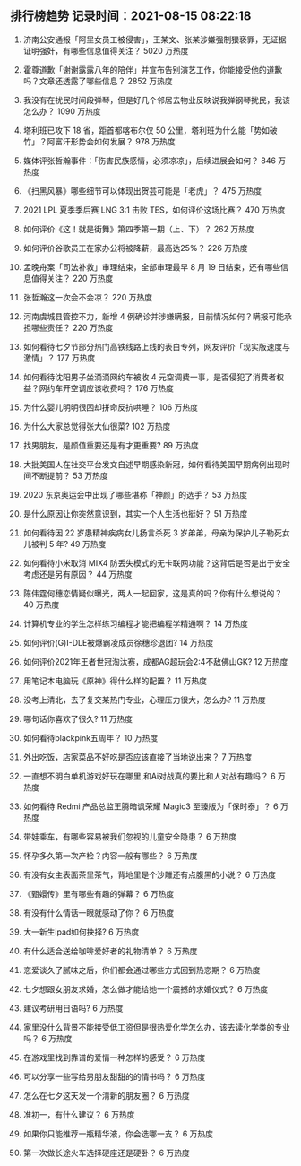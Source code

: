 
## 排行榜趋势 记录时间：2021-08-15 08:22:18
  
  1. 济南公安通报「阿里女员工被侵害」，王某文、张某涉嫌强制猥亵罪，无证据证明强奸，有哪些信息值得关注？ 5020 万热度
    
  2. 霍尊道歉「谢谢露露八年的陪伴」并宣布告别演艺工作，你能接受他的道歉吗？文章还透露了哪些信息？ 2852 万热度
    
  3. 我没有在扰民时间段弹琴，但是好几个邻居去物业反映说我弹钢琴扰民，我该怎么办？ 1090 万热度
    
  4. 塔利班已攻下 18 省，距首都喀布尔仅 50 公里，塔利班为什么能「势如破竹」？阿富汗形势会如何发展？ 978 万热度
    
  5. 媒体评张哲瀚事件：「伤害民族感情，必须凉凉」，后续进展会如何？ 846 万热度
    
  6. 《扫黑风暴》哪些细节可以体现出贺芸可能是「老虎」？ 475 万热度
    
  7. 2021 LPL 夏季季后赛 LNG 3:1 击败 TES，如何评价这场比赛？ 470 万热度
    
  8. 如何评价《这！就是街舞》第四季第一期（上、下）？ 262 万热度
    
  9. 如何评价谷歌员工在家办公将被降薪，最高达25%？ 226 万热度
    
  10. 孟晚舟案「司法补救」审理结束，全部审理最早 8 月 19 日结束，还有哪些信息值得关注？ 220 万热度
    
  11. 张哲瀚这一次会不会凉？ 220 万热度
    
  12. 河南虞城县管控不力，新增 4 例确诊并涉嫌瞒报，目前情况如何？瞒报可能承担哪些责任？ 220 万热度
    
  13. 如何看待七夕节部分热门高铁线路上线的表白专列，网友评价「现实版速度与激情」？ 177 万热度
    
  14. 如何看待沈阳男子坐滴滴网约车被收 4 元空调费一事，是否侵犯了消费者权益？网约车开空调应该收费吗？ 176 万热度
    
  15. 为什么婴儿明明很困却拼命反抗哄睡？ 106 万热度
    
  16. 为什么大家总觉得张大仙很菜? 102 万热度
    
  17. 找男朋友，是颜值重要还是有才更重要? 89 万热度
    
  18. 大批美国人在社交平台发文自述早期感染新冠，如何看待美国早期病例出现时间不断提前？ 53 万热度
    
  19. 2020 东京奥运会中出现了哪些堪称「神颜」的选手？ 53 万热度
    
  20. 是什么原因让你突然意识到，其实一个人生活也挺好？ 51 万热度
    
  21. 如何看待因 22 岁患精神疾病女儿扬言杀死 3 岁弟弟，母亲为保护儿子勒死女儿被判 5 年? 49 万热度
    
  22. 如何看待小米取消 MIX4 防丢失模式的无卡联网功能？这背后是否是出于安全考虑还是另有原因？ 44 万热度
    
  23. 陈伟霆何穗恋情疑似曝光，两人一起回家，这是真的吗？你有什么想说的？ 40 万热度
    
  24. 计算机专业的学生怎样练习编程才能把编程学精通啊？ 14 万热度
    
  25. 如何评价(G)I-DLE被爆霸凌成员徐穗珍退团? 14 万热度
    
  26. 如何评价2021年王者世冠淘汰赛，成都AG超玩会2:4不敌佛山GK? 12 万热度
    
  27. 用笔记本电脑玩《原神》得什么样的配置？ 11 万热度
    
  28. 没考上清北，去了复交某热门专业，心理压力很大，怎么办? 11 万热度
    
  29. 哪句话你喜欢了很久? 11 万热度
    
  30. 如何看待blackpink五周年？ 10 万热度
    
  31. 外出吃饭，店家菜品不好吃是否应该直接了当地说出来？ 7 万热度
    
  32. 一直想不明白单机游戏好玩在哪里,和Ai对战真的要比和人对战有趣吗？ 6 万热度
    
  33. 如何看待 Redmi 产品总监王腾暗讽荣耀 Magic3 至臻版为「保时泰」？ 6 万热度
    
  34. 带娃乘车，有哪些容易被我们忽视的儿童安全隐患？ 6 万热度
    
  35. 怀孕多久第一次产检？内容一般有哪些？ 6 万热度
    
  36. 有没有女主表面茶里茶气，背地里是个沙雕还有点腹黑的小说？ 6 万热度
    
  37. 《甄嬛传》里有哪些有趣的弹幕？ 6 万热度
    
  38. 有没有什么情话一眼就感动了你？ 6 万热度
    
  39. 大一新生ipad如何抉择? 6 万热度
    
  40. 有什么适合送给咖啡爱好者的礼物清单？ 6 万热度
    
  41. 恋爱谈久了腻味之后，你们都会通过哪些方式回到热恋期？ 6 万热度
    
  42. 七夕想跟女朋友求婚，怎么做才能给她一个震撼的求婚仪式？ 6 万热度
    
  43. 建议考研用日语吗? 6 万热度
    
  44. 家里没什么背景不能接受低工资但是很热爱化学怎么办，该去读化学类的专业吗？ 6 万热度
    
  45. 在游戏里找到靠谱的爱情一种怎样的感受？ 6 万热度
    
  46. 可以分享一些写给男朋友甜甜的的情书吗？ 6 万热度
    
  47. 怎么在七夕这天发一个清新的朋友圈？ 6 万热度
    
  48. 准初一，有什么建议？ 6 万热度
    
  49. 如果你只能推荐一瓶精华液，你会选哪一支？ 6 万热度
    
  50. 第一次做长途火车选择硬座还是硬卧？ 6 万热度
    